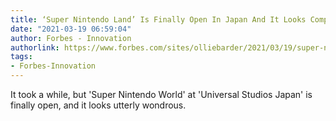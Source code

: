 ```yaml
---
title: ‘Super Nintendo Land’ Is Finally Open In Japan And It Looks Completely Amazing
date: "2021-03-19 06:59:04"
author: Forbes - Innovation
authorlink: https://www.forbes.com/sites/olliebarder/2021/03/19/super-nintendo-land-is-finally-open-in-japan-and-it-looks-completely-amazing/
tags:
- Forbes-Innovation
---
```

It took a while, but 'Super Nintendo World' at 'Universal Studios Japan' is finally open, and it looks utterly wondrous.